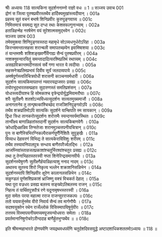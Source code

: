 श्रीः
अध्यायः 118
सात्यकिना सुदर्शननाम्नो राज्ञो वधः ॥ 1 ॥
सञ्जय उवाच 	001  
द्रोणं स जित्वा पुरुषप्रवीरस्तथैव हार्दिक्यमुखांस्त्वदीयान् ।	001a  
प्रहस्य सूतं वचनं बभाषे शिनिप्रवीरः कुरुपुङ्गवाग्र्य ॥	001c  
निमित्तमात्रं वयमद्य सूत दग्धा रथाः केशवफल्गुनाभ्याम् ।	002a  
हतान्निहन्मेह नरर्षभेण वयं सुरेशात्मसमुद्भवेन ॥	002c  
सञ्जय उवाच 	003  
तमेवमुक्त्वा शिनिपुङ्गवस्तदा महामृधे सोऽग्र्यधनुर्धरोऽरिहा ।	003a  
किरन्समन्तात्सहसा शरान्बली समापतच्छयेन इवामिषाशया ॥	003c  
तं यान्तमश्वैः शशिशङ्खवर्णैर्विगाह्य सैन्यं पुरुषप्रवीरम् ।	004a  
नाशक्नुवन्वारयितुं समन्तादादित्यरश्मिप्रतिमं रथाग्र्यम् ॥	004c  
असह्यविक्रान्तमदीनसत्वं सर्वे गणा भारत ये त्वदीयाः ।	005a  
सहस्रनेत्रप्रतिमप्रभावं दिवीव सूर्यं जलदव्यपाये ॥	005c  
अमर्षपूर्णस्त्वतिचित्रयोधी शरासनी काञ्चनवर्मधारी ।	006a  
सुदर्शनः सात्यकिमापतन्तं न्यवारयद्राजवरः प्रसह्य ॥	006c  
तयोरभूद्भारतसम्प्रहारः सुदारुणस्तं समतिप्रशंसन् ।	007a  
योधास्त्वदीयाश्च हि सोमकाश्च वृत्रेन्द्रयोर्युद्धमिवामरौघाः ॥	007c  
शरैः सुतीक्ष्णैः शतशोऽभ्यविध्यत्सुदर्शनः सात्वतमुख्यमाजौ ।	008a  
अनागतानेव तु तान्पृषत्कांश्चिच्छेद राजञ्शिनिपुङ्गवोऽपि ॥	008c  
तथैव शक्रप्रतिमोऽपि सात्यकिः सुदर्शने यान्क्षिपति स्म सायकान् ।	009a  
द्विधा त्रिधा तानकरोत्सुदर्शनः शरोत्तमैः स्यन्दनवर्यमास्थितः ॥	009c  
तान्वीक्ष्य बाणान्निहतांस्तदानीं सुदर्शनः सात्यकिबाणवेगैः ।	010a  
क्रोधाद्दिधक्षन्निव तिग्मतेजाः शरानमुञ्चत्तपनीयचित्रान् ॥	010c  
पुनः स बाणैस्त्रिभिरग्निकल्पैराकर्णपूर्णैर्निशितैः सुपुङ्खैः ।	011a  
विव्याध देहावरणं विभिद्य ते सात्यकेराविविशुः शरीरम् ॥	011c  
तथैव तस्यावनिपालपुत्रः सन्धाय बाणैरपरैर्ज्वलद्भिः ।	012a  
आजघ्निवांस्तान्रजतप्रकाशांश्चतुर्भिरश्वांश्चतुरः प्रसह्य ॥	012c  
तथा तु तेनाभिहतस्तरस्वी नप्ता शिनेरिन्द्रसमानवीर्यः ।	013a  
सुदर्शनस्येषुगणैः सुतीक्ष्णैर्हयान्निहत्याशु ननाद नादम् ॥	013c  
अथास्य सूतस्य शिरो निकृत्य भल्लेन शक्राशनिसन्निभेन ।	014a  
सुदर्शनस्यापि शिनिप्रवीरः क्षुरेण कालानलसन्निभेन ॥	014c  
सकुण्डलं पूर्णशशिप्रकाशं भ्राजिष्णु वक्त्रं विचकर्त देहात् ।	015a  
यथा पुरा वज्रधरः प्रसह्य बलस्य सङ्ख्येऽतिबलस्य राजन् ॥	015c  
निहत्य तं पार्थिवपुत्रपौत्रं रणे यदूनामृषभस्तरस्वी ।	016a  
मुदा समेतः परया महात्मा रराज राजन्सुरराजकल्पः ॥	016c  
ततो ययावर्जुनमेव वीरो निवार्य सैन्यं तव मार्गणौघैः ।	017a  
सदश्वयुक्तेन रथेन राजँल्लोकं विसिस्मापयिषुर्नृवीरः ॥	017c  
तत्तस्य विस्मापयनीयमग्र्यमपूजयन्योधवराः समेताः ।	018a  
प्रवर्तमानानिषुगोचरेऽरीन्ददाह बाणैर्हुतभुग्यथैव ॥ ॥	018c  

इति श्रीमन्महाभारते द्रोणपर्वणि जयद्रथवधपर्वणि चतुर्दशदिवसयुद्धे अष्टादशाधिकशततमोऽध्यायः ॥ 118 ॥
